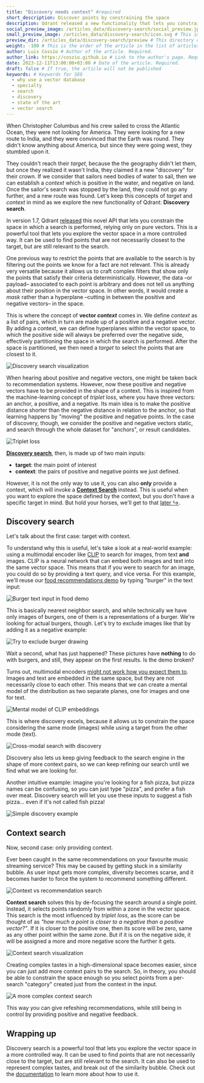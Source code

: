 ```yaml
---
title: "Discovery needs context" #required
short_description: Discover points by constraining the space
description: Qdrant released a new functionality that lets you constrain the space in which a search is performed, relying only pure vectors #required
social_preview_image: /articles_data/discovery-search/social_preview.jpg # This image will be used in social media previews, should be 1200x630px. Required.
small_preview_image: /articles_data/discovery-search/icon.svg # This image will be used in the list of articles at the footer, should be 40x40px
preview_dir: /articles_data/discovery-search/preview # This directory contains images that will be used in the article preview. They can be generated from one image. Read more below. Required.
weight: -100 # This is the order of the article in the list of articles at the footer. The lower the number, the higher the article will be in the list.
author: Luis Cossío # Author of the article. Required.
author_link: https://coszio.github.io # Link to the author's page. Required.
date: 2023-12-11T13:00:00+03:00 # Date of the article. Required.
draft: false # If true, the article will not be published
keywords: # Keywords for SEO
  - why use a vector database
  - specialty
  - search
  - discovery
  - state of the art
  - vector search
---
```


When Christopher Columbus and his crew sailed to cross the Atlantic Ocean, they were not looking for America. They were looking for a new route to India, and they were convinced that the Earth was round. They didn't know anything about America, but since they were going west, they stumbled upon it.

They couldn't reach their _target_, because the the geography didn't let them, but once they realized it wasn't India, they claimed it a new "discovery" for their crown. If we consider that sailors need bodies of water to sail, then we can establish a _context_ which is positive in the water, and negative on land. Once the sailor's search was stopped by the land, they could not go any further, and a new route was found. Let's keep this concepts of _target_ and _context_ in mind as we explore the new functionality of Qdrant: __Discovery search__.

In version 1.7, Qdrant [released](/articles/qdrant-1.7.x/) this novel API that lets you constrain the space in which a search is performed, relying only on pure vectors. This is a powerful tool that lets you explore the vector space in a more controlled way. It can be used to find points that are not necessarily closest to the target, but are still relevant to the search.

One previous way to restrict the points that are available to the search is by filtering out the points we know for a fact are not relevant. This is already very versatile because it allows us to craft complex filters that show only the points that satisfy their criteria deterministically. However, the data –or payload– associated to each point is arbitrary and does not tell us anything about their position in the vector space. In other words, it would create a _mask_ rather than a hyperplane –cutting in between the positive and negative vectors– in the space.

This is where the concept of __vector _context___ comes in. We define _context_ as a list of pairs, which in turn are made up of a positive and a negative vector. By adding a context, we can define hyperplanes within the vector space, to which the positive side will always be preferred over the negative side, effectively partitioning the space in which the search is performed. After the space is partitioned, we then need a _target_ to select the points that are closest to it.

![Discovery search visualization](/articles_data/discovery-search/discovery-search.png)

When hearing about positive and negative vectors, one might be taken back to recommendation systems. However, now these positive and negative vectors have to be provided in the shape of a context. This is inspired from the machine-learning concept of _triplet loss_, where you have three vectors: an anchor, a positive, and a negative. Its main idea is to make the positive distance shorter than the negative distance in relation to the anchor, so that learning happens by "moving" the positive and negative points. In the case of discovery, though, we consider the positive and negative vectors static, and search through the whole dataset for "anchors", or result candidates.

![Triplet loss](/articles_data/discovery-search/triplet-loss.png)

[__Discovery search__](#discovery-search), then, is made up of two main inputs:

- __target__: the main point of interest
- __context__: the pairs of positive and negative points we just defined.

However, it is not the only way to use it, you can also __only__ provide a context, which will invoke a [__Context Search__](#context-search) instead. This is useful when you want to explore the space defined by the context, but you don't have a specific target in mind. But hold your horses, we'll get to that [later ↪](#context-search).

## Discovery search

Let's talk about the first case: target with context.

To understand why this is useful, let's take a look at a real-world example: using a multimodal encoder like [CLIP](https://openai.com/blog/clip/) to search for images, from text __and__ images.
CLIP is a neural network that can embed both images and text into the same vector space. This means that if you were to search for an image, you could do so by providing a text query, and vice versa. For this example, we'll reuse our [food recommendations demo](https://food-discovery.qdrant.tech/) by typing "burger" in the text input:

![Burger text input in food demo](/articles_data/discovery-search/search-for-burger.png)

This is basically nearest neighbor search, and while technically we have only images of burgers, one of them is a representations of a burger. We're looking for actual burgers, though. Let's try to exclude images like that by adding it as a negative example:

![Try to exclude burger drawing](/articles_data/discovery-search/try-to-exclude-non-burger.png)

Wait a second, what has just happened? These pictures have __nothing__ to do with burgers, and still, they appear on the first results. Is the demo broken?

Turns out, multimodal encoders [might not work how you expect them to](https://twitter.com/metasemantic/status/1356406256802607112). Images and text are embedded in the same space, but they are not necessarily close to each other. This means that we can create a mental model of the distribution as two separate planes, one for images and one for text.

![Mental model of CLIP embeddings](/articles_data/discovery-search/clip-mental-model.png)

This is where discovery excels, because it allows us to constrain the space considering the same mode (images) while using a target from the other mode (text).

![Cross-modal search with discovery](/articles_data/discovery-search/clip-discovery.png)

Discovery also lets us keep giving feedback to the search engine in the shape of more context pairs, so we can keep refining our search until we find what we are looking for.

Another intuitive example: imagine you're looking for a fish pizza, but pizza names can be confusing, so you can just type "pizza", and prefer a fish over meat. Discovery search will let you use these inputs to suggest a fish pizza... even if it's not called fish pizza!

![Simple discovery example](/articles_data/discovery-search/discovery-example-with-images.png)

## Context search

Now, second case: only providing context.

Ever been caught in the same recommendations on your favourite music streaming service? This may be caused by getting stuck in a similarity bubble. As user input gets more complex, diversity becomes scarse, and it becomes harder to force the system to recommend something different.

![Context vs recommendation search](/articles_data/discovery-search/context-vs-recommendation.png)

__Context search__ solves this by de-focusing the search around a single point. Instead, it selects points randomly from within a zone in the vector space. This search is the most influenced by _triplet loss_, as the score can be thought of as _"how much a point is closer to a negative than a positive vector?"_. If it is closer to the positive one, then its score will be zero, same as any other point within the same zone. But if it is on the negative side, it will be assigned a more and more negative score the further it gets.

![Context search visualization](/articles_data/discovery-search/context-search.png)

Creating complex tastes in a high-dimensional space becomes easier, since you can just add more context pairs to the search. So, in theory, you should be able to constrain the space enough so you select points from a per-search "category" created just from the context in the input.

![A more complex context search](/articles_data/discovery-search/complex-context-search.png)

This way you can give refeshing recommendations, while still being in control by providing positive and negative feedback.

## Wrapping up

Discovery search is a powerful tool that lets you explore the vector space in a more controlled way. It can be used to find points that are not necessarily close to the target, but are still relevant to the search. It can also be used to represent complex tastes, and break out of the similarity bubble. Check out the [documentation](/documentation/concepts/explore/#discovery-api) to learn more about how to use it.
